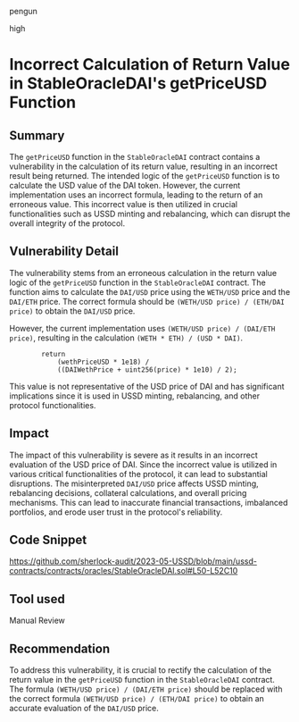 pengun

high

# Incorrect Calculation of Return Value in StableOracleDAI's getPriceUSD Function

## Summary
The `getPriceUSD` function in the `StableOracleDAI` contract contains a vulnerability in the calculation of its return value, resulting in an incorrect result being returned. The intended logic of the `getPriceUSD` function is to calculate the USD value of the DAI token. However, the current implementation uses an incorrect formula, leading to the return of an erroneous value. This incorrect value is then utilized in crucial functionalities such as USSD minting and rebalancing, which can disrupt the overall integrity of the protocol.

## Vulnerability Detail
The vulnerability stems from an erroneous calculation in the return value logic of the `getPriceUSD` function in the `StableOracleDAI` contract. The function aims to calculate the `DAI/USD` price using the `WETH/USD` price and the `DAI/ETH` price. The correct formula should be `(WETH/USD price) / (ETH/DAI price)` to obtain the `DAI/USD` price. 

However, the current implementation uses `(WETH/USD price) / (DAI/ETH price)`, resulting in the calculation `(WETH * ETH) / (USD * DAI)`. 
```solidity
        return
            (wethPriceUSD * 1e18) /
            ((DAIWethPrice + uint256(price) * 1e10) / 2);
```
This value is not representative of the USD price of DAI and has significant implications since it is used in USSD minting, rebalancing, and other protocol functionalities.

## Impact
The impact of this vulnerability is severe as it results in an incorrect evaluation of the USD price of DAI. Since the incorrect value is utilized in various critical functionalities of the protocol, it can lead to substantial disruptions. The misinterpreted `DAI/USD` price affects USSD minting, rebalancing decisions, collateral calculations, and overall pricing mechanisms. This can lead to inaccurate financial transactions, imbalanced portfolios, and erode user trust in the protocol's reliability.

## Code Snippet
https://github.com/sherlock-audit/2023-05-USSD/blob/main/ussd-contracts/contracts/oracles/StableOracleDAI.sol#L50-L52C10
## Tool used

Manual Review

## Recommendation
To address this vulnerability, it is crucial to rectify the calculation of the return value in the `getPriceUSD` function in the `StableOracleDAI` contract. The formula `(WETH/USD price) / (DAI/ETH price)` should be replaced with the correct formula `(WETH/USD price) / (ETH/DAI price)` to obtain an accurate evaluation of the `DAI/USD` price.